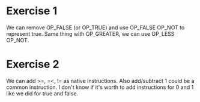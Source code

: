 # Exercise 1
We can remove OP_FALSE (or OP_TRUE) and use OP_FALSE OP_NOT to represent true. Same thing with OP_GREATER, we can use OP_LESS OP_NOT. 


# Exercise 2
We can add >=, =<, != as native instructions. Also add/subtract 1 could be a common instruction. I don't know if it's worth to add instructions for 0 and 1 like we did for true and false.